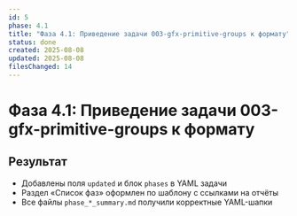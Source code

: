 ```yaml
---
id: 5
phase: 4.1
title: "Фаза 4.1: Приведение задачи 003-gfx-primitive-groups к формату"
status: done
created: 2025-08-08
updated: 2025-08-08
filesChanged: 14
---
```


# Фаза 4.1: Приведение задачи 003-gfx-primitive-groups к формату

## Результат
- Добавлены поля `updated` и блок `phases` в YAML задачи
- Раздел «Список фаз» оформлен по шаблону с ссылками на отчёты
- Все файлы `phase_*_summary.md` получили корректные YAML-шапки
